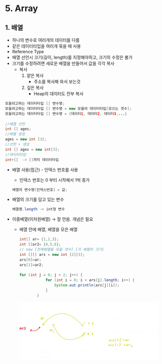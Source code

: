 # 5. Array

## 1. 배열

- 하나의 변수로 여러개의 데이터를 다룸
- 같은 데이터타입을 여러개 묶을 때 사용
- Reference Type
- 배열 선언시 크기(길이, length)를 지정해야하고, 크기의 수정은 불가
- 크기를 수정하려면 새로운 배열을 만들어서 값을 각각 복사
    - 복사
        1. 얕은 복사
            - 주소를 복사해 와서 보는것
        2. 깊은 복사
            - Heap의 데이터도 전부 복사

```java
모을려고하는 데이터타입 [] 변수명;
모을려고하는 데이터타입 [] 변수명 = new 모을려 데이터타입[모으는 갯수];
모을려고하는 데이터타입 [] 변수명 = {데이터1, 데이터2, 데이터3,...}

//배열 선언
int [] ages;
//배열 생성
ages = new int [3];
//선언 + 생성
int [] ages = new int[3];
//데이터타입
int+[]  -> []까지 데이터타입
```

- 배열 사용(접근) - 인덱스 번호를 사용
    - 인덱스 번호는 0 부터 시작해서 1씩 증가
    
    ```java
    배열의 변수명[인덱스번호] = 값;
    ```
    
- 배열의 크기를 담고 있는 변수
    
    ```java
    배열명.length -> int형 변수
    ```
    
- 이중배열(이차원배열) → 잘 안씀. 개념은 필요
    - 배열 안에 배열, 배열을 모은 배열
        
        ```java
        int[] ar= {1,2,3};		
        int []ar2= {4,5,6};
        // new [전체배열을 모을 갯수] [각 배열의 크기]
        int [][] ars = new int [2][3];
        ars[0]=ar;
        ars[1]=ar2;
        
        for (int j = 0; j < 2; j++) {
        			for (int i = 0; i < ars[j].length; i++) {
        				System.out.println(ars[j][i]);
        			}
        		}
        ```
        
        ![5%20Array%2078afd347ee3f49c2a555d015ea4c724b/Untitled.png](Java/5%20Array/Untitled.png)